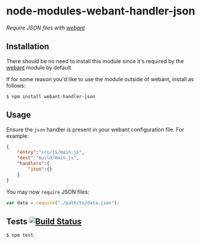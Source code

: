 # node-modules-webant-handler-json

_Require JSON files with [webant](https://github.com/theakman2/node-modules-webant)_

## Installation

There should be no need to install this module since it's required by the [webant](https://github.com/theakman2/node-modules-webant) module by default.

If for some reason you'd like to use the module outside of webant, install as follows:

    $ npm install webant-handler-json

## Usage

Ensure the `json` handler is present in your webant configuration file. For example:

````json
{
    "entry":"src/js/main.js",
    "dest":"build/main.js",
    "handlers":{
        "json":{}
    }
}
````

You may now `require` JSON files:

````javascript
var data = require("./path/to/data.json");
````

## Tests [![Build Status](https://travis-ci.org/theakman2/node-modules-webant-handler-json.png?branch=master)](https://travis-ci.org/theakman2/node-modules-webant-handler-json)

    $ npm test